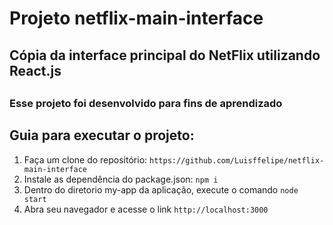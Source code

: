 # Projeto netflix-main-interface

<h2>Cópia da interface principal do NetFlix utilizando React.js<h2>
<h3>Esse projeto foi desenvolvido para fins de aprendizado<h3>

## Guia para executar o projeto:

 1. Faça um clone do repositório: ```https://github.com/Luisffelipe/netflix-main-interface```
 2. Instale as dependência do package.json: ```npm i```
 3. Dentro do diretorio my-app da aplicação, execute o comando ```node start```
 4. Abra seu navegador e acesse o link ```http://localhost:3000```

